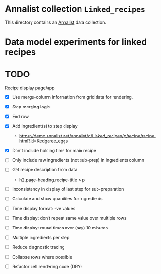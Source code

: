 # Annalist collection `Linked_recipes`

This directory contains an [Annalist](http://annalist.net) data collection.

# Data model experiments for linked recipes

# TODO

Recipe display page/app

- [x] Use merge-column information from grid data for rendering.
- [x] Step merging logic
- [x] End row
- [x] Add ingredient(s) to step display
    - https://demo.annalist.net/annalist/c/Linked_recipes/p/recipe/recipe.html?id=Kedgeree_eggs
- [x] Don't include holding time for main recipe
- [ ] Only include raw ingredients (not sub-prep) in ingredients column
- [ ] Get recipe description from data
    - h2.page-heading.recipe-title > p
- [ ] Inconsistency in display of last step for sub-preparation
- [ ] Calculate and show quantities for ingredients
- [ ] Time display format: -ve values
- [ ] Time display: don't repeat same value over multiple rows
- [ ] Time display: round times over (say) 10 minutes
- [ ] Multiple ingredients per step
- [ ] Reduce diagnostic tracing
- [ ] Collapse rows where possible
- [ ] Refactor cell rendering code (DRY)